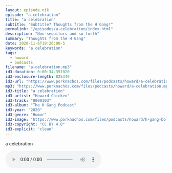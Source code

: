 ```yaml
---
layout: episode.njk
episode: "a-celebration"
title: "a celebration"
subtitle: "Subtitle? Thoughts from the H Gang!"
permalink: "/episodes/a-celebration/index.html"
description: "Non-sequiturs and so forth"
summary: "Thoughts from the H Gang"
date: 2020-11-6T19:26:00-5
keywords: "a celebration"
tags:
  - howard
  - podcasts
filename: "a-celebration.mp3"
id3-duration: 0:00:34.351020
id3-enclosure-length: 825349
id3-url: "https://www.porknachos.com/files/podcasts/howard/a-celebration.mp3"
mp3: "https://www.porknachos.com/files/podcasts/howard/a-celebration.mp3"
id3-title: "a celebration"
id3-artist: "Howard Chicken"
id3-track: "0000103"
id3-album: "The H Gang Podcast"
id3-year: "2020"
id3-genre: "Humor"
id3-image: "https://www.porknachos.com/files/podcasts/howard/h-gang-bold.jpg"
id3-copyright: "CC BY 4.0"
id3-explicit: "clean"
---
```

a celebration

<audio controls>
  <source src="https://www.porknachos.com/files/podcasts/howard/a-celebration.mp3">
</audio>
